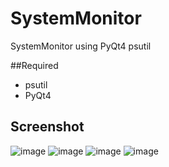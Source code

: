 # SystemMonitor
SystemMonitor using PyQt4 psutil

##Required
* psutil
* PyQt4

## Screenshot
![image](https://github.com/Mithrilwoodrat/PyQtMeter/blob/master/SystemMonitor/cpuMeter.png)
![image](https://github.com/Mithrilwoodrat/PyQtMeter/blob/master/SystemMonitor/memMeter.png)
![image](https://github.com/Mithrilwoodrat/PyQtMeter/blob/master/SystemMonitor/hdHistogram.png)
![image](https://github.com/Mithrilwoodrat/PyQtMeter/blob/master/SystemMonitor/networkCurveGraph.png)
